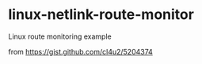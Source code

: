 # linux-netlink-route-monitor

Linux route monitoring example

from https://gist.github.com/cl4u2/5204374
